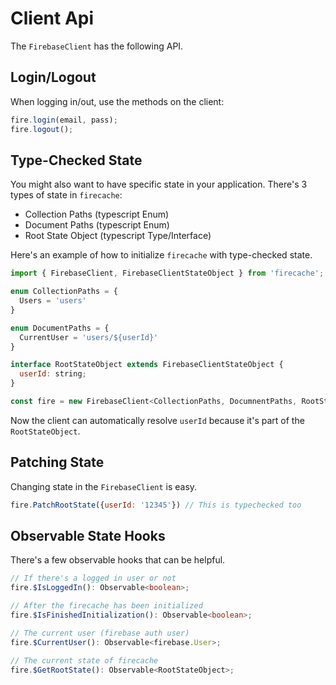 # Client Api

The `FirebaseClient` has the following API.

## Login/Logout

When logging in/out, use the methods on the client:

``` js
fire.login(email, pass);
fire.logout();
```

## Type-Checked State

You might also want to have specific state in your application. There's 3 types of state in `firecache`:

- Collection Paths (typescript Enum)
- Document Paths (typescript Enum)
- Root State Object (typescript Type/Interface)

Here's an example of how to initialize `firecache` with type-checked state.

``` js
import { FirebaseClient, FirebaseClientStateObject } from 'firecache';

enum CollectionPaths = {
  Users = 'users'
}

enum DocumentPaths = {
  CurrentUser = 'users/${userId}'
}

interface RootStateObject extends FirebaseClientStateObject {
  userId: string;
}

const fire = new FirebaseClient<CollectionPaths, DocumnentPaths, RootStateObject>(FIREBASECONFIG, options);
```

Now the client can automatically resolve `userId` because it's part of the `RootStateObject`.

## Patching State

Changing state in the `FirebaseClient` is easy.

``` js
fire.PatchRootState({userId: '12345'}) // This is typechecked too
```

## Observable State Hooks

There's a few observable hooks that can be helpful.

``` typescript
// If there's a logged in user or not
fire.$IsLoggedIn(): Observable<boolean>;

// After the firecache has been initialized
fire.$IsFinishedInitialization(): Observable<boolean>;

// The current user (firebase auth user)
fire.$CurrentUser(): Observable<firebase.User>;

// The current state of firecache
fire.$GetRootState(): Observable<RootStateObject>;
```
